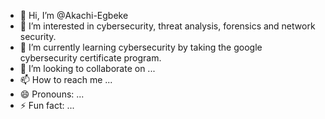 - 👋 Hi, I’m @Akachi-Egbeke
- 👀 I’m interested in cybersecurity, threat analysis, forensics and network security.
- 🌱 I’m currently learning cybersecurity by taking the google cybersecurity certificate program.
- 💞️ I’m looking to collaborate on ...
- 📫 How to reach me ...
- 😄 Pronouns: ...
- ⚡ Fun fact: ...

<!---
Akachi-Egbeke/Akachi-Egbeke is a ✨ special ✨ repository because its `README.md` (this file) appears on your GitHub profile.
You can click the Preview link to take a look at your changes.
--->

